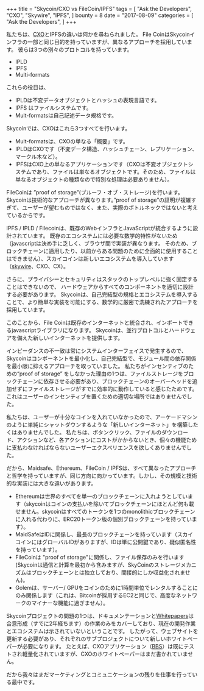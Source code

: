 +++
title = "Skycoin/CXO vs FileCoin/IPFS"
tags = [
    "Ask the Developers",
    "CXO",
    "Skywire",
    "IPFS",
]
bounty = 8
date = "2017-08-09"
categories = [
    "Ask the Developers",
]
+++

私たちは、[CXO](https://github.com/skycoin/cxo)とIPFSの違いは何かを尋ねられました。
File CoinはSkycoinインフラの一部と同じ目的を持っていますが、異なるアプローチを採用しています。
彼らは3つの別々のプロトコルを持っています。

- IPLD
- IPFS
- Multi-formats

これらの役目は、

- IPLDは不変データオブジェクトとハッシュの表現言語です。
- IPFS はファイルシステムです。
- Mult-formatsは自己記述データ規格です。

Skycoinでは、CXOはこれら3つすべてを行います。

- Mult-formatsは、CXOの単なる「概要」です。
- IPLDはCXOです（不変データ構造、ハッシュチェーン、レプリケーション、マークル木など）。
- IPFSはCXO上の単なるアプリケーションです（CXOは不変オブジェクトシステムであり、ファイルは単なるオブジェクトです。そのため、ファイルは単なるオブジェクトの種類なので特別な処理は必要ありません）。

FileCoinは ”proof of storage”(プルーフ・オブ・ストレージ)を行います。 
Skycoinは技術的なアプローチが異なります。”proof of storage”の証明が複雑すぎて、ユーザーが望むものではなく、また、実際のボトルネックではないと考えているからです。

IPFS / IPLD / Filecoinは、既存のWebインフラとJavaScriptが統合するように設計されています。
既存のエコシステムには必要な数学的特性がないため（javascriptは決め手に乏しく、ブラウザ間で実装が異なります。
そのため、ブロックチェーンに適用したり、以前からある問題のために全面的に使用することはできません）、スカイコインは新しいエコシステムを導入しています（[skywire](https://github.com/skycoin/cxo)、CXO、CX）。

さらに、プライバシーとセキュリティはスタックのトップレベルに強く固定することはできないので、 ハードウェアからすべてのコンポーネントを適切に設計する必要があります。
Skycoinは、自己完結型の規格とエコシステムを導入することで、より簡単な実装を可能にする、数学的に厳密で洗練されたアプローチを採用しています。

このことから、File Coinは既存のインターネットと統合され、インポートできるjavascriptライブラリになります。
Skycoinは、並行プロトコルとハードウェアを備えた新しいインターネットを提供します。

インピーダンスの不一致は常にシステムインターフェイスで発生するので、Skycoinはコンポーネントを最小化し、自己完結型で、モジュール間の依存関係を最小限に抑えるアプローチを取っていました。 
私たちがインセンティブのための“proof of storage” をしなかった理由の1つは、ファイルストレージをブロックチェーンに依存させる必要があり、ブロックチェーンのオーバーヘッドを追加せずにファイルストレージがすでに効率的に動作していると感じたためです。
これはユーザーのインセンティブを置くための適切な場所ではありませんでした。

私たちは、ユーザーが十分なコインを入れていなかったので、アーケードマシンのように単純にシャットダウンするような「新しいインターネット」を構築したくはありませんでした。
私たちは、ボタンクリック、ファイルのダウンロード、アクションなど、各アクションにコストがかからないとき、個々の機能ために支払わなければならないユーザーエクスペリエンスを欲しくありませんでした。

だから、Maidsafe、Ethereum、FileCoin / IPFSは、すべて異なったアプローチと哲学を持っていますが、同じ方向に向かっています。しかし、その規模と技術的な実装には大きな違いがあります。

- Ethereumは世界のすべてを単一のブロックチェーンに入れようとしています（skycoinはコインの支払いを除いてブロックチェーンにほとんど何も載せません。skycoinはすべてのトークンを1つのmonolithicブロックチェーンに入れる代わりに、ERC20トークン版の個別ブロックチェーンを持っています）。
- MaidSafeはIDに関係し、最長のブロックチェーンを持っています（スカイコインにはグローバルIDがありますが、IDは単に公開鍵であり、疑似匿名性を持っています）。
- FileCoinは "proof of storage"に関係し、ファイル保存のみを行います (Skycoinは通信と計算を最初から含みますが、SkyCoinのストレージメカニズムはブロックチェーンとは独立しており、間接的にしか収益化されません)。
- Golemは、サーバー/ GPUをコインのために1時間単位でレンタルすることにのみ関係します（これは、Bitcoinが採用するEC2と同じで、高度なネットワークのマイナーな機能に過ぎません）。

Skycoinプロジェクトの問題の1つは、ドキュメンテーションと[Whitepapers](https://github.com/skycoin/bbs)は合意形成（すでに2年経ちます）の作業のみをカバーしており、現在の開発作業とエコシステムは示されていないということです。 
したがって、ウェブサイトを更新する必要があり、それぞれのサブプロジェクトについて新しいホワイトペーパーが必要になります。
たとえば、CXOアプリケーション（[BBS](https://github.com/skycoin/bbs)）は既にテストされ軽量化されていますが、CXOのホワイトペーパーはまだ書かれていません。

だから我々はまだマーケティングとコミュニケーションの残りを仕事を行っている最中です。
